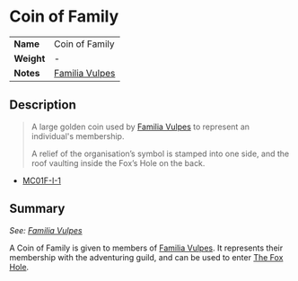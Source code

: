 # Coin of Family

|||
| --- | --- |
| **Name** | Coin of Family | item.2
| **Weight** | - |
| **Notes** | [Familia Vulpes](../organisations/familia-vulpes.md) |

## Description

> A large golden coin used by [Familia Vulpes](../organisations/familia-vulpes.md) to represent an individual's membership.
>
> A relief of the organisation’s symbol is stamped into one side, and the roof vaulting inside the Fox’s Hole on the back.

- [MC01F-I-1](../papers/cards/MC01F/MC01F-I-1.md)

## Summary

*See: [Familia Vulpes](../organisations/familia-vulpes.md)*

A Coin of Family is given to members of [Familia Vulpes](../organisations/familia-vulpes.md). It represents their membership with the adventuring guild, and can be used to enter [The Fox Hole](../places/buildings/the-fox-hole.md).
